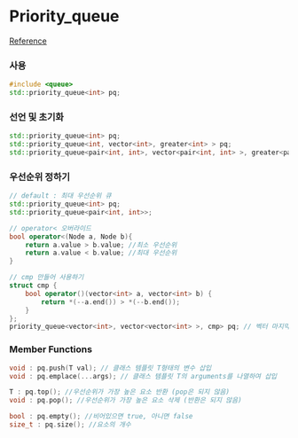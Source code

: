 # Priority_queue
<a href="https://www.cplusplus.com/reference/queue/priority_queue/">Reference</a>

### 사용

```c++
#include <queue>
std::priority_queue<int> pq;
```

### 선언 및 초기화

```c++
std::priority_queue<int> pq;
std::priority_queue<int, vector<int>, greater<int> > pq;
std::priority_queue<pair<int, int>, vector<pair<int, int> >, greater<pair<int, int> > > pq;
```

### 우선순위 정하기

```c++
// default : 최대 우선순위 큐
std::priority_queue<int> pq;
std::priority_queue<pair<int, int>>;

// operator< 오버라이드 
bool operator<(Node a, Node b){
    return a.value > b.value; //최소 우선순위
    return a.value < b.value; //최대 우선순위
}

// cmp 만들어 사용하기
struct cmp {
    bool operator()(vector<int> a, vector<int> b) {
        return *(--a.end()) > *(--b.end());
    }
};
priority_queue<vector<int>, vector<vector<int> >, cmp> pq; // 벡터 마지막원소 작은것이 우선
```

### Member Functions

```c++
void : pq.push(T val); // 클래스 템플릿 T형태의 변수 삽입
void : pq.emplace(...args); // 클래스 템플릿 T의 arguments를 나열하여 삽입

T : pq.top(); //우선순위가 가장 높은 요소 반환 (pop은 되지 않음)
void : pq.pop(); //우선순위가 가장 높은 요소 삭제 (반환은 되지 않음)

bool : pq.empty(); //비어있으면 true, 아니면 false
size_t : pq.size(); //요소의 개수
```

